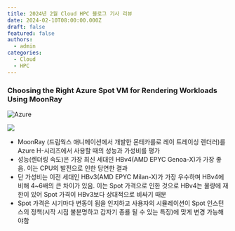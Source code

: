 ```yaml
---
title: 2024년 2월 Cloud HPC 블로그 기사 리뷰
date: 2024-02-10T08:00:00.000Z
draft: false
featured: false
authors:
  - admin
categories:
  - Cloud
  - HPC
---
```




### Choosing the Right Azure Spot VM for Rendering Workloads Using MoonRay 
![Azure](https://img.shields.io/badge/azure-%230072C6.svg?style=for-the-badge&logo=microsoftazure&logoColor=white)

![](https://techcommunity.microsoft.com/t5/azure-high-performance-computing/choosing-the-right-azure-spot-vm-for-rendering-workloads-using/ba-p/4056551)

* MoonRay (드림웍스 애니메이션에서 개발한 몬테카를로 레이 트레이싱 렌더러)를 Azure H-시리즈에서 사용할 때의 성능과 가성비를 평가
* 성능(렌더링 속도)은 가장 최신 세대인 HBv4(AMD EPYC Genoa-X)가 가장 좋음. 이는 CPU의 발전으로 인한 당연한 결과
* 단 가성비는 이전 세대인 HBv3(AMD EPYC Milan-X)가 가장 우수하며 HBv4에 비해 4~6배의 큰 차이가 있음. 이는 Spot 가격으로 인한 것으로 HBv4는 물량에 재한이 있어 Spot 가격이 HBv3보다 상대적으로 비싸기 때문
* Spot 가격은 시기마다 변동이 됨을 인지하고 사용자의 시뮬레이션이 Spot 인스턴스의 정책(시작 시점 불분명하고 갑자기 종룔 될 수 있는 특징)에 맞게 변경 가능해야함


